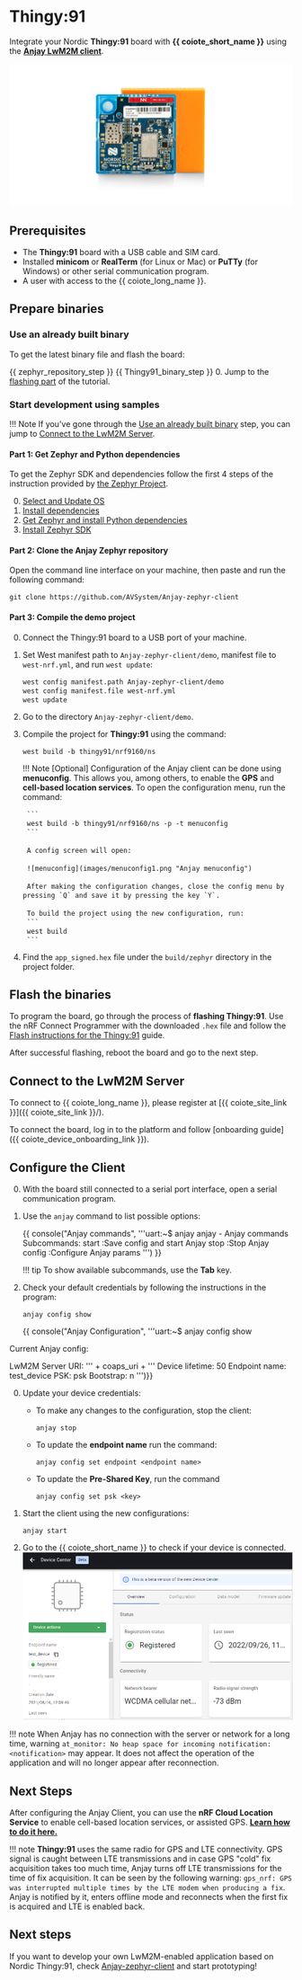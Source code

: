 # Thingy:91

Integrate your Nordic **Thingy:91** board with **{{ coiote_short_name }}** using the [**Anjay LwM2M client**](https://avsystem.github.io/Anjay-doc/index.html).

![Thingy:91](images/NordicThingy91.jpeg "Nordic Thingy:91")

## Prerequisites

- The **Thingy:91** board with a USB cable and SIM card.
- Installed **minicom** or **RealTerm** (for Linux or Mac) or **PuTTy** (for Windows) or other serial communication program.
- A user with access to the {{ coiote_long_name }}.

## Prepare binaries
### Use an already built binary

To get the latest binary file and flash the board:

{{ zephyr_repository_step }}
{{ Thingy91_binary_step }}
0. Jump to the [flashing part](#flash-the-binaries) of the tutorial.

### Start development using samples
!!! Note
    If you've gone through the [Use an already built binary](#use-an-already-built-binary) step, you can jump to [Connect to the LwM2M Server](#connect-to-the-lwm2m-server).

#### Part 1: Get Zephyr and Python dependencies

To get the Zephyr SDK and dependencies follow the first 4 steps of the instruction provided by [the Zephyr Project](https://docs.zephyrproject.org/latest/getting_started/index.html).

0. [Select and Update OS](https://docs.zephyrproject.org/latest/develop/getting_started/index.html#select-and-update-os)
0. [Install dependencies](https://docs.zephyrproject.org/latest/develop/getting_started/index.html#install-dependencies)
0. [Get Zephyr and install Python dependencies](https://docs.zephyrproject.org/latest/develop/getting_started/index.html#get-zephyr-and-install-python-dependencies)
0. [Install Zephyr SDK](https://docs.zephyrproject.org/latest/develop/getting_started/index.html#install-zephyr-sdk)


#### Part 2: Clone the Anjay Zephyr repository

Open the command line interface on your machine, then paste and run the following command:

   ```
   git clone https://github.com/AVSystem/Anjay-zephyr-client
   ```

#### Part 3: Compile the demo project

0. Connect the Thingy:91 board to a USB port of your machine.
0. Set West manifest path to `Anjay-zephyr-client/demo`, manifest file to `west-nrf.yml`, and run `west update`:

    ```
    west config manifest.path Anjay-zephyr-client/demo
    west config manifest.file west-nrf.yml
    west update
    ```

0. Go to the directory `Anjay-zephyr-client/demo`.

0. Compile the project for **Thingy:91** using the command:

    ```
    west build -b thingy91/nrf9160/ns
    ```

    !!! Note
        [Optional] Configuration of the Anjay client can be done using **menuconfig**. This allows you, among others, to enable the **GPS** and **cell-based location services**. To open the configuration menu, run the command:

        ```
        west build -b thingy91/nrf9160/ns -p -t menuconfig
        ```

        A config screen will open:

        ![menuconfig](images/menuconfig1.png "Anjay menuconfig")

        After making the configuration changes, close the config menu by pressing `Q` and save it by pressing the key `Y`.

        To build the project using the new configuration, run:
        ```
        west build
        ```

0. Find the `app_signed.hex` file under the `build/zephyr` directory in the project folder.

## Flash the binaries
To program the board, go through the process of **flashing Thingy:91**. Use the nRF Connect Programmer with the downloaded `.hex` file and follow the [Flash instructions for the Thingy:91](https://academy.nordicsemi.com/flash-instructions-for-the-thingy91/) guide.

After successful flashing, reboot the board and go to the next step.

## Connect to the LwM2M Server

To connect to {{ coiote_long_name }}, please register at [{{ coiote_site_link }}]({{ coiote_site_link }}/).

To connect the board, log in to the platform and follow [onboarding guide]({{ coiote_device_onboarding_link }}).

## Configure the Client

0. With the board still connected to a serial port interface, open a serial communication program.

0. Use the `anjay` command to list possible options:

    {{ console("Anjay commands",
'''uart:~$ anjay
anjay - Anjay commands
Subcommands:
start   :Save config and start Anjay
stop    :Stop Anjay
config  :Configure Anjay params
''') }}

    !!! tip
        To show available subcommands, use the **Tab** key.

0. Check your default credentials by following the instructions in the program:

    ```
    anjay config show
    ```

    {{ console("Anjay Configuration",
'''uart:~$ anjay config show

Current Anjay config:

 LwM2M Server URI: ''' + coaps_uri + '''
 Device lifetime: 50
 Endpoint name: test_device
 PSK: psk
 Bootstrap: n
''')}}

0. Update your device credentials:
    * To make any changes to the configuration, stop the client:

        ```
        anjay stop
        ```

    * To update the **endpoint name** run the command:

        ```
        anjay config set endpoint <endpoint name>
        ```

    * To update the **Pre-Shared Key**, run the command

         ```
         anjay config set psk <key>
         ```

0. Start the client using the new configurations:

    ```
    anjay start
    ```

0. Go to the {{ coiote_short_name }} to check if your device is connected.
    ![Registered device](images/registered_device.png "Registered device")

!!! note
    When Anjay has no connection with the server or network for a long time, warning
    `at_monitor: No heap space for incoming notification: <notification>` may appear.
    It does not affect the operation of the application and will no longer appear after reconnection.

## Next Steps
After configuring the Anjay Client, you can use the **nRF Cloud Location Service** to enable cell-based location services, or assisted GPS. [**Learn how to do it here.**](../../Cloud_integrations/nRF_Cloud_Location_services/Configure_nRF_Cloud_integration.md)

!!! note
    **Thingy:91** uses the same radio for GPS and LTE connectivity. GPS signal is
    caught between LTE transmissions and in case GPS "cold" fix acquisition takes
    too much time, Anjay turns off LTE transmissions for the time of fix acquisition.
    It can be seen by the following warning: `gps_nrf: GPS was interrupted multiple
    times by the LTE modem when producing a fix`. Anjay is notified by it, enters
    offline mode and reconnects when the first fix is acquired and LTE is enabled back.


## Next steps

If you want to develop your own LwM2M-enabled application based on Nordic Thingy:91, check [Anjay-zephyr-client](https://github.com/AVSystem/Anjay-zephyr-client) and start prototyping!
